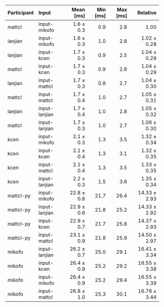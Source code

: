 | Participant | Input | Mean [ms] | Min [ms] | Max [ms] | Relative |
|:---|:---|---:|---:|---:|---:|
| mattcl | input-mikofo | 1.6 ± 0.3 | 0.9 | 2.8 | 1.00 |
| lanjian | input-mikofo | 1.6 ± 0.3 | 1.0 | 2.8 | 1.02 ± 0.28 |
| lanjian | input-kcen | 1.7 ± 0.3 | 0.9 | 2.5 | 1.04 ± 0.29 |
| mattcl | input-kcen | 1.7 ± 0.3 | 0.9 | 2.8 | 1.04 ± 0.29 |
| lanjian | input-mattcl | 1.7 ± 0.3 | 0.8 | 2.7 | 1.04 ± 0.30 |
| mattcl | input-mattcl | 1.7 ± 0.4 | 1.0 | 2.7 | 1.05 ± 0.31 |
| lanjian | input-lanjian | 1.7 ± 0.4 | 1.0 | 2.8 | 1.05 ± 0.32 |
| mattcl | input-lanjian | 1.7 ± 0.3 | 1.0 | 2.7 | 1.06 ± 0.30 |
| kcen | input-mikofo | 2.1 ± 0.3 | 1.3 | 3.5 | 1.32 ± 0.34 |
| kcen | input-kcen | 2.1 ± 0.4 | 1.3 | 3.1 | 1.32 ± 0.35 |
| kcen | input-mattcl | 2.1 ± 0.4 | 1.3 | 3.5 | 1.33 ± 0.35 |
| kcen | input-lanjian | 2.2 ± 0.3 | 1.5 | 3.6 | 1.35 ± 0.34 |
| mattcl-py | input-mikofo | 22.8 ± 0.8 | 21.7 | 26.4 | 14.33 ± 2.93 |
| mattcl-py | input-lanjian | 22.9 ± 0.6 | 21.8 | 25.2 | 14.33 ± 2.92 |
| mattcl-py | input-kcen | 22.9 ± 0.7 | 21.7 | 25.8 | 14.37 ± 2.93 |
| mattcl-py | input-mattcl | 23.1 ± 0.9 | 21.8 | 25.9 | 14.50 ± 2.97 |
| mikofo | input-lanjian | 26.2 ± 0.7 | 25.0 | 29.1 | 16.41 ± 3.34 |
| mikofo | input-kcen | 26.4 ± 0.9 | 25.2 | 29.2 | 16.55 ± 3.38 |
| mikofo | input-mikofo | 26.4 ± 0.9 | 25.2 | 29.4 | 16.55 ± 3.39 |
| mikofo | input-mattcl | 26.8 ± 1.0 | 25.3 | 30.1 | 16.78 ± 3.44 |
